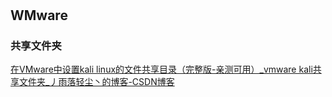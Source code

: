 # 

## WMware

### 共享文件夹

[在VMware中设置kali linux的文件共享目录（完整版-亲测可用）_vmware kali共享文件夹_丿雨落轻尘丶的博客-CSDN博客](https://blog.csdn.net/weixin_45888098/article/details/128890289)

